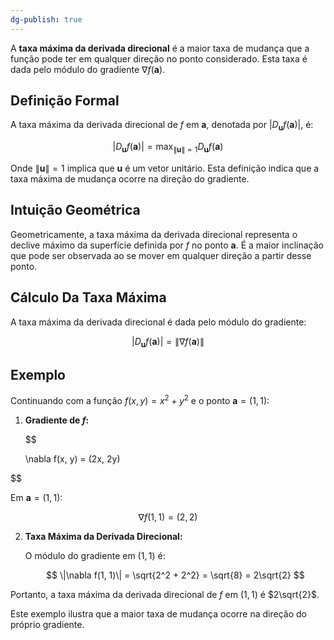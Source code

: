 ```yaml
---
dg-publish: true
---
```


A **taxa máxima da derivada direcional** é a maior taxa de mudança que a função pode ter em qualquer direção no ponto considerado. Esta taxa é dada pelo módulo do gradiente $\nabla f(\mathbf{a})$.

## Definição Formal

A taxa máxima da derivada direcional de $f$ em $\mathbf{a}$, denotada por $|D_{\mathbf{u}} f(\mathbf{a})|$, é:

$$
|D_{\mathbf{u}} f(\mathbf{a})| = \max_{\|\mathbf{u}\|=1} D_{\mathbf{u}} f(\mathbf{a})
$$

Onde $\|\mathbf{u}\|=1$ implica que $\mathbf{u}$ é um vetor unitário. Esta definição indica que a taxa máxima de mudança ocorre na direção do gradiente.

## Intuição Geométrica

Geometricamente, a taxa máxima da derivada direcional representa o declive máximo da superfície definida por $f$ no ponto $\mathbf{a}$. É a maior inclinação que pode ser observada ao se mover em qualquer direção a partir desse ponto.

## Cálculo Da Taxa Máxima

A taxa máxima da derivada direcional é dada pelo módulo do gradiente:

$$
|D_{\mathbf{u}} f(\mathbf{a})| = \|\nabla f(\mathbf{a})\|
$$

## Exemplo

Continuando com a função $f(x, y) = x^2 + y^2$ e o ponto $\mathbf{a} = (1, 1)$:

1. **Gradiente de $f$:**

   $$
 
   \nabla f(x, y) = (2x, 2y)
   
$$

   Em $\mathbf{a} = (1, 1)$:

   $$
   \nabla f(1, 1) = (2, 2)
   $$

2. **Taxa Máxima da Derivada Direcional:**

   O módulo do gradiente em $(1, 1)$ é:

   $$
   \|\nabla f(1, 1)\| = \sqrt{2^2 + 2^2} = \sqrt{8} = 2\sqrt{2}
   $$

Portanto, a taxa máxima da derivada direcional de $f$ em $(1, 1)$ é $2\sqrt{2}$.

Este exemplo ilustra que a maior taxa de mudança ocorre na direção do próprio gradiente.
